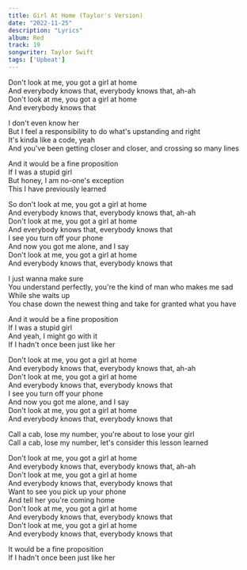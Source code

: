```yaml
---
title: Girl At Home (Taylor's Version)
date: "2022-11-25"
description: "Lyrics"
album: Red
track: 19
songwriter: Taylor Swift
tags: ['Upbeat']
---
```

<p className="intro">
Don't look at me, you got a girl at home <br />
And everybody knows that, everybody knows that, ah-ah <br />
Don't look at me, you got a girl at home <br />
And everybody knows that <br />
</p>
<p className="verse-one">
I don't even know her <br />
But I feel a responsibility to do what's upstanding and right <br />
It's kinda like a code, yeah <br />
And you've been getting closer and closer, and crossing so many lines <br />
</p>
<p className="pre-chorus">
And it would be a fine proposition <br />
If I was a stupid girl <br />
But honey, I am no-one's exception <br />
This I have previously learned <br />
</p>
<p className="chorus">
So don't look at me, you got a girl at home <br />
And everybody knows that, everybody knows that, ah-ah <br />
Don't look at me, you got a girl at home <br />
And everybody knows that, everybody knows that <br />
I see you turn off your phone <br />
And now you got me alone, and I say <br />
Don't look at me, you got a girl at home <br />
And everybody knows that, everybody knows that <br />
</p>
<p className="verse-two">
I just wanna make sure <br />
You understand perfectly, you're the kind of man who makes me sad <br />
While she waits up <br />
You chase down the newest thing and take for granted what you have <br />
</p>
<p className="pre-chorus">
And it would be a fine proposition <br />
If I was a stupid girl <br />
And yeah, I might go with it <br />
If I hadn't once been just like her <br />
</p>
<p className="chorus">
Don't look at me, you got a girl at home <br />
And everybody knows that, everybody knows that, ah-ah <br />
Don't look at me, you got a girl at home <br />
And everybody knows that, everybody knows that <br />
I see you turn off your phone <br />
And now you got me alone, and I say <br />
Don't look at me, you got a girl at home <br />
And everybody knows that, everybody knows that <br />
</p>
<p className="bridge">
Call a cab, lose my number, you're about to lose your girl <br />
Call a cab, lose my number, let's consider this lesson learned <br />
</p>
<p className="chorus">
Don't look at me, you got a girl at home <br />
And everybody knows that, everybody knows that, ah-ah <br />
Don't look at me, you got a girl at home <br />
And everybody knows that, everybody knows that <br />
Want to see you pick up your phone <br />
And tell her you're coming home <br />
Don't look at me, you got a girl at home <br />
And everybody knows that, everybody knows that <br />
Don't look at me, you got a girl at home <br />
And everybody knows that, everybody knows that <br />
</p>
<p className="outro">
It would be a fine proposition <br />
If I hadn't once been just like her <br />
</p>